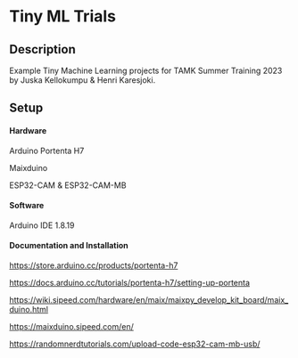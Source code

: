 # Tiny ML Trials

## Description
Example Tiny Machine Learning projects for TAMK Summer Training 2023 by Juska Kellokumpu & Henri Karesjoki.

## Setup
#### Hardware

Arduino Portenta H7

Maixduino

ESP32-CAM & ESP32-CAM-MB

#### Software
Arduino IDE 1.8.19

#### Documentation and Installation

https://store.arduino.cc/products/portenta-h7

https://docs.arduino.cc/tutorials/portenta-h7/setting-up-portenta

https://wiki.sipeed.com/hardware/en/maix/maixpy_develop_kit_board/maix_duino.html

https://maixduino.sipeed.com/en/

https://randomnerdtutorials.com/upload-code-esp32-cam-mb-usb/

